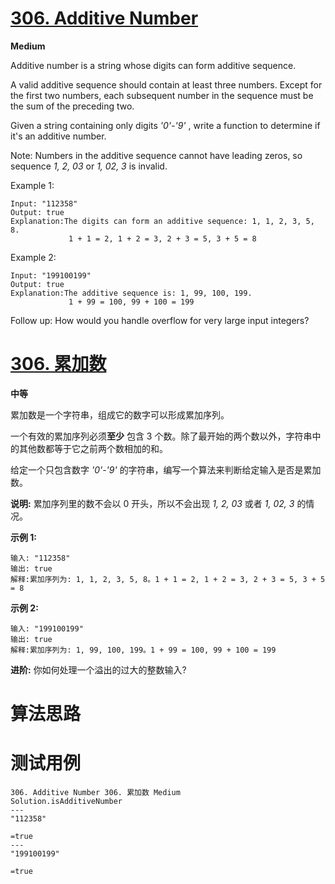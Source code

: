 # [306. Additive Number][enTitle]

**Medium**

Additive number is a string whose digits can form additive sequence.

A valid additive sequence should contain at least three numbers. Except for the first two numbers, each subsequent number in the sequence must be the sum of the preceding two.

Given a string containing only digits  *'0'-'9'* , write a function to determine if it's an additive number.

Note: Numbers in the additive sequence cannot have leading zeros, so sequence  *1, 2, 03*  or  *1, 02, 3*  is invalid.

Example 1:

```
Input: "112358"
Output: true 
Explanation:The digits can form an additive sequence: 1, 1, 2, 3, 5, 8. 
             1 + 1 = 2, 1 + 2 = 3, 2 + 3 = 5, 3 + 5 = 8

```

Example 2:

```
Input: "199100199"
Output: true 
Explanation:The additive sequence is: 1, 99, 100, 199. 
             1 + 99 = 100, 99 + 100 = 199
```

Follow up: How would you handle overflow for very large input integers?


# [306. 累加数][cnTitle]

**中等**

累加数是一个字符串，组成它的数字可以形成累加序列。

一个有效的累加序列必须**至少** 包含 3 个数。除了最开始的两个数以外，字符串中的其他数都等于它之前两个数相加的和。

给定一个只包含数字  *'0'-'9'*  的字符串，编写一个算法来判断给定输入是否是累加数。

**说明:** 累加序列里的数不会以 0 开头，所以不会出现  *1, 2, 03*  或者  *1, 02, 3*  的情况。

**示例 1:** 

```
输入: "112358"
输出: true 
解释:累加序列为: 1, 1, 2, 3, 5, 8。1 + 1 = 2, 1 + 2 = 3, 2 + 3 = 5, 3 + 5 = 8

```

**示例 2:** 

```
输入: "199100199"
输出: true 
解释:累加序列为: 1, 99, 100, 199。1 + 99 = 100, 99 + 100 = 199
```

**进阶:**  你如何处理一个溢出的过大的整数输入?




# 算法思路

# 测试用例
```
306. Additive Number 306. 累加数 Medium
Solution.isAdditiveNumber
---
"112358"

=true 
---
"199100199"

=true
```

[enTitle]: https://leetcode.com/problems/additive-number/
[cnTitle]: https://leetcode-cn.com/problems/additive-number/
